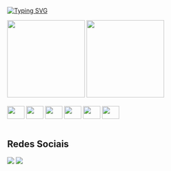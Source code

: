  [![Typing SVG](https://readme-typing-svg.herokuapp.com?font=Kanit&pause=1000&color=9500ff&size=30&center=true&vCenter=true&width=1000&heigth=100&lines=Hello+World,+I´m+Vinícius)](https://git.io/typing-svg)

<div>
<img height="180em" src="https://github-readme-stats.vercel.app/api?username=viniisponchiado&show_icons=true&theme=midnight-purple"/>
<img height="180em" src="https://github-readme-stats.vercel.app/api/top-langs/?username=viniisponchiado&layout=compact&langs_count=7&theme=midnight-purple"/></div>
 

<div style="display: inline_block"><br>
    <img align="center" height="30" width="40" src="https://cdn.jsdelivr.net/gh/devicons/devicon/icons/csharp/csharp-original.svg" />
    <img align="center" height="30" width="40" src="https://cdn.jsdelivr.net/gh/devicons/devicon/icons/html5/html5-original.svg" />
    <img align="center" height="30" width="40" src="https://cdn.jsdelivr.net/gh/devicons/devicon/icons/css3/css3-original.svg" />
    <img align="center" height="30" width="40" src="https://cdn.jsdelivr.net/gh/devicons/devicon/icons/javascript/javascript-original.svg" />
    <img align="center" height="30" width="40" src="https://cdn.jsdelivr.net/gh/devicons/devicon/icons/react/react-original.svg" />
    <img align="center" height="30" width="40" src="https://cdn.jsdelivr.net/gh/devicons/devicon/icons/php/php-plain.svg" />  
</div>
<br>

## Redes Sociais
<div>
  <a href="https://www.linkedin.com/in/vin%C3%ADcius-sponchiado-601137229/" target="_blank"><img src="https://img.shields.io/badge/LinkedIn-0077B5?style=for-the-badge&logo=linkedin&logoColor=white" target="_blank"></a> 
  <a href="https://www.instagram.com/vinii_sponchiado/" target="_blank"><img src="https://img.shields.io/badge/Instagram-E4405F?style=for-the-badge&logo=instagram&logoColor=white" target="_blank"></a> 
</div>
